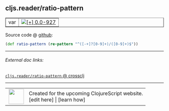 ## cljs.reader/ratio-pattern



 <table border="1">
<tr>
<td>var</td>
<td><a href="https://github.com/cljsinfo/cljs-api-docs/tree/0.0-927"><img valign="middle" alt="[+] 0.0-927" title="Added in 0.0-927" src="https://img.shields.io/badge/+-0.0--927-lightgrey.svg"></a> </td>
</tr>
</table>









Source code @ [github](https://github.com/clojure/clojurescript/blob/r2227/src/cljs/cljs/reader.cljs#L98):

```clj
(def ratio-pattern (re-pattern "^([-+]?[0-9]+)/([0-9]+)$"))
```

<!--
Repo - tag - source tree - lines:

 <pre>
clojurescript @ r2227
└── src
    └── cljs
        └── cljs
            └── <ins>[reader.cljs:98](https://github.com/clojure/clojurescript/blob/r2227/src/cljs/cljs/reader.cljs#L98)</ins>
</pre>

-->

---



###### External doc links:

[`cljs.reader/ratio-pattern` @ crossclj](http://crossclj.info/fun/cljs.reader.cljs/ratio-pattern.html)<br>

---

 <table>
<tr><td>
<img valign="middle" align="right" width="48px" src="http://i.imgur.com/Hi20huC.png">
</td><td>
Created for the upcoming ClojureScript website.<br>
[edit here] | [learn how]
</td></tr></table>

[edit here]:https://github.com/cljsinfo/cljs-api-docs/blob/master/cljsdoc/cljs.reader_ratio-pattern.cljsdoc
[learn how]:https://github.com/cljsinfo/cljs-api-docs/wiki/cljsdoc-files

<!--

This information was too distracting to show to readers, but I'll leave it
commented here since it is helpful to:

- pretty-print the data used to generate this document
- and show how to retrieve that data



The API data for this symbol:

```clj
{:ns "cljs.reader",
 :name "ratio-pattern",
 :type "var",
 :source {:code "(def ratio-pattern (re-pattern \"^([-+]?[0-9]+)/([0-9]+)$\"))",
          :title "Source code",
          :repo "clojurescript",
          :tag "r2227",
          :filename "src/cljs/cljs/reader.cljs",
          :lines [98]},
 :full-name "cljs.reader/ratio-pattern",
 :full-name-encode "cljs.reader_ratio-pattern",
 :history [["+" "0.0-927"]]}

```

Retrieve the API data for this symbol:

```clj
;; from Clojure REPL
(require '[clojure.edn :as edn])
(-> (slurp "https://raw.githubusercontent.com/cljsinfo/cljs-api-docs/catalog/cljs-api.edn")
    (edn/read-string)
    (get-in [:symbols "cljs.reader/ratio-pattern"]))
```

-->
